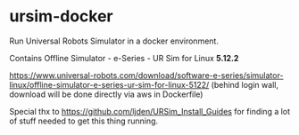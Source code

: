 # ursim-docker

Run Universal Robots Simulator in a docker environment.

Contains Offline Simulator - e-Series - UR Sim for Linux **5.12.2**

https://www.universal-robots.com/download/software-e-series/simulator-linux/offline-simulator-e-series-ur-sim-for-linux-5122/ (behind login wall, download will be done directly via aws in Dockerfile)

Special thx to https://github.com/ljden/URSim_Install_Guides for finding a lot of stuff needed to get this thing running.
